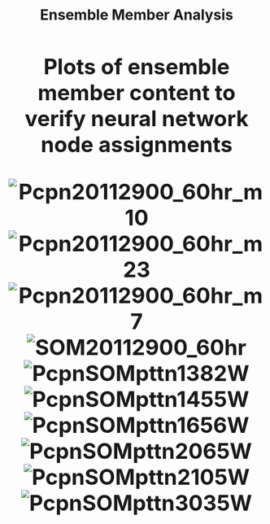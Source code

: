 <h1><center>Ensemble Member Analysis
  <h2><center>Plots of ensemble member content to verify neural network node assignments
    
![Pcpn20112900_60hr_m10](https://user-images.githubusercontent.com/75145898/100805933-cd9f4e00-33ec-11eb-9f87-bed132bc13aa.png)
![Pcpn20112900_60hr_m23](https://user-images.githubusercontent.com/75145898/100805949-d4c65c00-33ec-11eb-9bd0-29819e98d269.png)
![Pcpn20112900_60hr_m7](https://user-images.githubusercontent.com/75145898/100805968-dabc3d00-33ec-11eb-9b80-c2559657e43a.png)
![SOM20112900_60hr](https://user-images.githubusercontent.com/75145898/100807634-eb21e700-33ef-11eb-94d7-ee611c66f480.png)
![PcpnSOMpttn1382W](https://user-images.githubusercontent.com/75145898/100807702-04c32e80-33f0-11eb-9a13-eab59d1c69ad.png)
![PcpnSOMpttn1455W](https://user-images.githubusercontent.com/75145898/100807703-04c32e80-33f0-11eb-9aea-6edb13172da5.png)
![PcpnSOMpttn1656W](https://user-images.githubusercontent.com/75145898/100807704-055bc500-33f0-11eb-8c75-8b2b75780899.png)
![PcpnSOMpttn2065W](https://user-images.githubusercontent.com/75145898/100807705-055bc500-33f0-11eb-9cd8-9aa09128b41d.png)
![PcpnSOMpttn2105W](https://user-images.githubusercontent.com/75145898/100807707-055bc500-33f0-11eb-83a5-9ab75ae37bc9.png)
![PcpnSOMpttn3035W](https://user-images.githubusercontent.com/75145898/100807709-055bc500-33f0-11eb-851d-6eab6edeb169.png)
